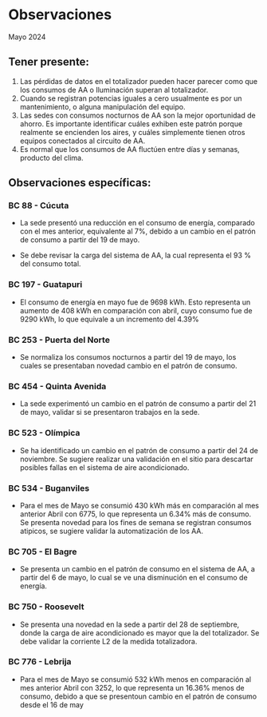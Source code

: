 # Observaciones

<div align="right">

</div>

Mayo 2024
## Tener presente:

1. Las pérdidas de datos en el totalizador pueden hacer parecer como que los consumos de AA o Iluminación superan al totalizador.
2. Cuando se registran potencias iguales a cero usualmente es por un mantenimiento, o alguna manipulación del equipo.
3. Las sedes con consumos nocturnos de AA son la mejor oportunidad de ahorro. Es importante identificar cuáles exhiben este patrón porque realmente se encienden los aires, y cuáles simplemente tienen otros equipos conectados al circuito de AA.
4. Es normal que los consumos de AA fluctúen entre días y semanas, producto del clima.

<!--
## Observaciones generales:
Durante el mes de Noviembre se observó que las sedes disminuyeron su consumo en un 4% en promedio en comparación con el mes anterior:

### Sedes que vieron una reducción en el consumo en comparación al mes de Noviembre respecto a Octubre:
- CENTRO COLON
- CALLE 10
- LOS PATIOS

<!-- ### Sedes que vieron un incremento en el consumo en comparación al mes de Noviembre respecto a Octubre:
- BANCA COLOMBIA CARTAGENA  -->

## Observaciones específicas:

<!-- ### BC 044 - Piedecuesta

- Durante el mes de abril, el consumo de energía aumentó en 1521 kWh con respecto al mes anterior lo que representa un aumento del 20.59%. Este incremento en el consumo de energía está asociado al aumento de la temperatura durante las horas laborales hábiles.  -->

<!--### BC 061 - Carrera Primera

- Se recomienda verificar el funcionamiento del AA durante los días festivos, ya que no se observa una reducción en el consumo de energía durante esos días. -->

<!-- En diciembre, el consumo de energía fue 2,296 kWh menor en comparación con el mes anterior noviembre que registró un consumo de 10,291 kWh. Esto representa una disminución del 22.31% en el consumo. Este cambio se debe a un ajuste en el patrón de consumo de la sede a partir del 30 de noviembre.
-->

<!-- ### BC 66 - Palmira -->

<!-- La sede ha logrado reducir su consumo en un 7% con respecto al mes anterior, lo que indica que se ha tenido en cuenta la recomendación de encender el aire acondicionado a partir de las 7:00 am. Esta medida ha generado ahorros de 649 kWh en el mes de Octubre. -->

<!-- ### BC 78 - El Cacique  -->

### BC 88 - Cúcuta 

- La sede presentó una reducción en el consumo de energía, comparado con el mes anterior, equivalente al 7%, debido a un cambio en el patrón de consumo a partir del 19 de mayo.

- Se debe revisar la carga del sistema de AA, la cual representa el 93 % del consumo total.

<!-- ### BC 90 - Megamall

- Durante el mes de febrero, el consumo de energía eléctrica fue de 298 kWh menos en comparación con el mes anterior, en enero, que fue de 4786 kWh. Esto representa una reducción del 6.23% en el consumo. El sistema de aire acondicionado ahora comienza apagarse desde las 18:00 horas, en lugar de las 19:00 horas como se hacía anteriormente. -->

<!-- ### BC 185 - Llano Grande Palmira

- El consumo de energía de Enero fue 5656 kWh. Para el mes de Enero se consumió 782 kWh más en comparación al mes anterior Diciembre con 4874, lo que representa un 16.05% más de consumo, debido a que se presentaron consumos nocturnos a partir del 23 de enero por cambio en el patrón de consumo.


<!-- Se han logrado ahorros de 399 kWh para el mes de Octubre gracias a la corrección de los consumos atípicos durante los fines de semana mediante ajustes en la automatización. -->

### BC 197 - Guatapuri

- El consumo de energía en mayo fue de 9698 kWh. Esto representa un aumento de 408 kWh en comparación con abril, cuyo consumo fue de 9290 kWh, lo que equivale a un incremento del 4.39%

<!-- ### BC 205 - Villa Colombia -->

<!-- ### BC 210 - Banca Colombia Cartagena

- La sede estaba en mantenimientos operativos lo cual se ve un aunmento respecto a la linea base.  -->


<!-- La sede estuvo en mantenimiento operativo del 29 noviembre del 2023  hasta el 12 de febrero 2024, lo cual ya se observa patrones de consumos normales. -->

<!-- ### BC 205 - Villa Colombia -->

<!-- ### BC 216 - Sabana de Torres -->

### BC 253 - Puerta del Norte

- Se normaliza los consumos nocturnos a partir del 19 de mayo, los cuales se presentaban novedad cambio en el patrón de consumo.

<!-- ### BC 291 - Las Palmas

- A partir del 16 de febrero, la sede ha experimentado un cambio en el patrón de consumo debido a trabajos operativos. Se sugiere revisar la automatización, ya que se ha observado un aumento en el consumo de energía durante las horas nocturnas en la sede.  -->

<!-- ### BC 302 - Quebrada Seca -->

<!--### BC 306 - Barrancabermeja

- La sede presenta una novedad en el consumo de energía para los días festivos, se debe evaluar la automatización de la sede durante estos días para reducir el consumo de energía. -->

<!--  Se ha identificado una novedad en el consumo de energía en la sede durante los días festivos. Se requiere validar y solucionar novedad de aire acondicionado para lograr una disminución en el consumo durante estos días especiales.

- Cambio en el patrón de consumo de la carga AA, la sede se encuentra en gestión (SOPORTICA -CELSIA).-->

<!--### BC 311 - Bello

- La sede presenta una novedad en el consumo de energía para los días festivos, se debe evaluar la automatización de la sede durante estos días para reducir el consumo de energía. -->

<!-- Se ha identificado una novedad en el consumo de energía en la sede durante los días festivos. -->

<!--### BC 371 - Caucasia

 - La sede experimenta un cambio en el patrón de consumo durante las horas 12 y 13 del mediodía, lo que resulta en un aumento del consumo de energía con respecto a la línea base para dichas horas. -->


<!-- Se presenta novedad en medida AA a partir del 5 agosto, se presentaron trabajos en la sede por reposición de aire y planta electrica. Se presenta novedad en la medida de AA. -->

<!--### BC 398 - Mariquita

- Para el mes de Marzo se consumió 426 kWh más en comparación al mes anterior Febrero con 5074, lo que representa un 8.40% más de consumo. Se presento un cambio en el patrón de consumo del AA, a partir del 23 marzo.  -->

<!--### BC 424 - Honda

- Se ha identificado una novedad en la sede, donde el consumo de aire acondicionado es superior al registrado en el totalizador. -->
<!--### BC 453 - Pitalito

- La sede presentó un cambio en el patrón de consumo a partir 25 de Octubre por trabajos en la sede --> 
 
### BC 454 - Quinta Avenida  

- La sede experimentó un cambio en el patrón de consumo a partir del 21 de mayo, validar si se presentaron trabajos en la sede.

<!-- Se ha normalizado la medida a partir del 10 agosto, se incluye en el dashboard e informe de control. Es
importante tener en cuenta que se está construyendo la línea base para futuras referencias. -->

<!--### BC 459 - Campo Alegre -->

<!-- Se debe validar sistema de AA, debido a que presenta comportamiento de consumo atipico a partir del 15 agosto. -->

<!-- Pendiente de actualización de firmware. -->

<!--### BC 495 - El Bosque 

- Se sugiere validar la automatización de los aires acondicionados debido a un aumento en el consumo de energía durante las horas nocturnas. -->


<!-- Se presenta alerta por carga climitazación en horario nocturno para el sabado 22 agosto. Validar si se presentaron trabajos en la sede. -->

<!-- ### BC 496 - Iwanna

- Los trabajos en la sede finalizaron el 4 de Octubre y se observó una disminución de 1,711 kWh en el consumo en Octubre en comparación con el mes de agosto. esta sede es un ejemplo de los ahorros -->

<!-- ### BC 514 - Centro Comercial Único -->

### BC 523 - Olímpica

- Se ha identificado un cambio en el patrón de consumo a partir del 24 de noviembre. Se sugiere realizar una validación en el sitio para descartar posibles fallas en el sistema de aire acondicionado.

### BC 534 - Buganviles

- Para el mes de Mayo se consumió 430 kWh más en comparación al mes anterior Abril con 6775, lo que representa un 6.34% más de consumo. Se presenta novedad para los fines de semana se registran consumos atipicos, se sugiere validar la automatización de los AA.

<!-- ### BC 613 - La America -->

<!-- Se presentó un cambio en el consumo nocturno para el 12 de agosto. Se deben validar temas de automatización en la sede. -->

<!-- ### BC 656 - Mayales -->

<!-- ### BC 659 - Girardot -->


<!--### BC 678 - Paseo de la Castellana 

- El consumo de energía de Marzo fue 9672 kWh se consumió 3022 kWh más en comparación al mes anterior Febrero con 6650, lo que representa un 45.45% más de consumo. Se sugiere validar la automatización en las horas nocturnas. -->

### BC 705 - El Bagre 

- Se presenta un cambio en el patrón de consumo en el sistema de AA, a partir del 6 de mayo, lo cual se ve una disminución en el consumo de energía.

<!-- ### BC 741 - Calima--> 

<!-- Se desmonto monitoreo por adecuación en la sede entra fase 2.-->

<!-- ### BC 749 - Santa Monnica--> 

### BC 750 - Roosevelt

- Se presenta una novedad en la sede a partir del 28 de septiembre, donde la carga de aire acondicionado es mayor que la del totalizador. Se debe validar la corriente L2 de la medida totalizadora.

<!-- ### BC 764 - Jamundí

- La sede presentó una novedad en el consumo durante los fines de semana durante el mes de Noviembre. Esta novedad ya ha sido resuelta.-->


### BC 776 - Lebrija


- Para el mes de Mayo se consumió 532 kWh menos en comparación al mes anterior Abril con 3252, lo que representa un 16.36% menos de consumo, debido a que se presentoun cambio en el patrón de consumo desde el 16 de may

<!--### BC 784 - Centro Colon

- Se evidencia que los consumos de la sede se normalizan a partir del 10 de noviembre. A partir de noviembre se ha presentados ahorros.

- Para el mes de Febrero se consumió 355 kWh menos en comparación al mes anterior Enero con 5854, lo que representa un 6.07% menos de consumo.-->

<!-- Consumo irregular con respecto a la línea base (revsar tablero interactivo para junior información).  -->

<!--### BC 787 - Bocagrande Carrera Tercera

-El consumo de energía de Marzo fue 14957 kWh se consumió 1367 kWh más en comparación al mes anterior Febrero con 13591, lo que representa un 10.06% más de consumo. Se sugiere validar la automatización en las horas nocturnas. -->

<!-- ### BC 789 - Manga -->

<!-- ### BC 792 - Paseo del comercio -->

<!--### BC 793 - Profesionales

- La sede presentó cambios en el patrón de consumo referente a su linea base, se suguiere validar el sistema de AA. -->

<!-- ### BC 796 - Girón -->

<!-- ### BC 799 - Floridablanca -->

<!-- ### BC 816 - Calle 10 

- Para el mes de Abril se consumió 752 kWh más en comparación al mes anterior Marzo, lo que representa un 8.93% más de consumo. Se sugiere validar el consumo en el horario no laboral. -->

<!-- ### BC 824 - Ventura Plaza -->


<!-- ### BC 825 - Astrocentro -->

<!--### BC 829 - Unicentro Cali -->

<!-- A partir del 4 de agosto, se ha normalizado el monitoreo debido a una adecuación realizada en la sede. -->

<!-- ### BC 834 - San Mateo -->

<!-- ### BC 863 - Los Patios -->

<!-- ### - Valledupar -->

<!-- ### BC 863 - Granada 

Sin datos para abril, no entraria en facturación
-->

